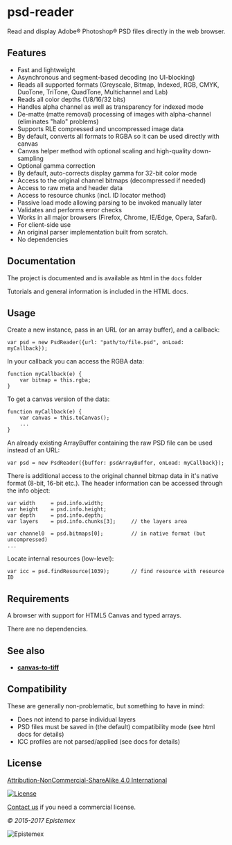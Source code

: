 ﻿psd-reader
==========

Read and display Adobe&reg; Photoshop&reg; PSD files directly in the web browser.


Features
--------

- Fast and lightweight
- Asynchronous and segment-based decoding (no UI-blocking)
- Reads all supported formats (Greyscale, Bitmap, Indexed, RGB, CMYK, DuoTone, TriTone, QuadTone, Multichannel and Lab)
- Reads all color depths (1/8/16/32 bits)
- Handles alpha channel as well as transparency for indexed mode
- De-matte (matte removal) processing of images with alpha-channel (eliminates "halo" problems)
- Supports RLE compressed and uncompressed image data
- By default, converts all formats to RGBA so it can be used directly with canvas
- Canvas helper method with optional scaling and high-quality down-sampling
- Optional gamma correction
- By default, auto-corrects display gamma for 32-bit color mode
- Access to the original channel bitmaps (decompressed if needed)
- Access to raw meta and header data
- Access to resource chunks (incl. ID locator method)
- Passive load mode allowing parsing to be invoked manually later
- Validates and performs error checks
- Works in all major browsers (Firefox, Chrome, IE/Edge, Opera, Safari).
- For client-side use
- An original parser implementation built from scratch.
- No dependencies


Documentation
-------------

The project is documented and is available as html in the `docs` folder

Tutorials and general information is included in the HTML docs.


Usage
-----

Create a new instance, pass in an URL (or an array buffer), and a callback:

    var psd = new PsdReader({url: "path/to/file.psd", onLoad: myCallback});

In your callback you can access the RGBA data:

    function myCallback(e) {
        var bitmap = this.rgba;
    }

To get a canvas version of the data:

    function myCallback(e) {
        var canvas = this.toCanvas();
        ...
    }

An already existing ArrayBuffer containing the raw PSD file can be used instead of an URL:

    var psd = new PsdReader({buffer: psdArrayBuffer, onLoad: myCallback});

There is additional access to the original channel bitmap data in it's native
format (8-bit, 16-bit etc.). The header information can be accessed
through the info object:

    var width     = psd.info.width;
    var height    = psd.info.height;
    var depth     = psd.info.depth;
    var layers    = psd.info.chunks[3];		// the layers area
    
    var channel0  = psd.bitmaps[0];	        // in native format (but uncompressed)
    ...

Locate internal resources (low-level):

    var icc = psd.findResource(1039);       // find resource with resource ID
    

Requirements
------------

A browser with support for HTML5 Canvas and typed arrays.

There are no dependencies.


See also
--------

- **[canvas-to-tiff](https://github.com/epistemex/canvas-to-tiff)**


Compatibility
-------------

These are generally non-problematic, but something to have in mind:

- Does not intend to parse individual layers
- PSD files must be saved in (the default) compatibility mode (see html docs for details)
- ICC profiles are not parsed/applied (see docs for details)


License
-------

[Attribution-NonCommercial-ShareAlike 4.0 International](https://creativecommons.org/licenses/by-nc-sa/4.0/)

[![License](https://i.creativecommons.org/l/by-nc-sa/4.0/88x31.png)](https://creativecommons.org/licenses/by-nc-sa/4.0/)

[Contact us](mailto:github@epistemex.com) if you need a commercial license.

*&copy; 2015-2017 Epistemex*

![Epistemex](http://i.imgur.com/wZSsyt8.png)

